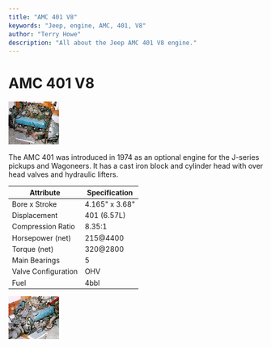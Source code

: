 ```yaml
---
title: "AMC 401 V8"
keywords: "Jeep, engine, AMC, 401, V8"
author: "Terry Howe"
description: "All about the Jeep AMC 401 V8 engine."
---
```

# AMC 401 V8

[![AMC 401](../../img/engine/amc40101_.jpg)](../../img/engine/amc40101.jpg)

The AMC 401 was introduced in 1974 as an optional engine for the J-series pickups and Wagoneers. It has a cast iron block and cylinder head with over head valves and hydraulic lifters.

| Attribute           | Specification  |
|---------------------|----------------|
| Bore x Stroke       | 4.165" x 3.68" |
| Displacement        | 401 (6.57L)    |
| Compression Ratio   | 8.35:1         |
| Horsepower (net)    | 215@4400       |
| Torque (net)        | 320@2800       |
| Main Bearings       | 5              |
| Valve Configuration | OHV            |
| Fuel                | 4bbl           |
[![AMC 401](../../img/engine/amc40102_.jpg)](../../img/engine/amc40102.jpg)